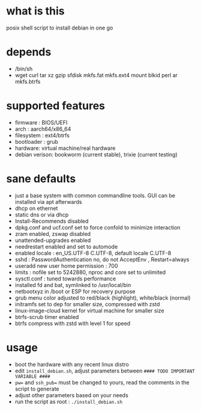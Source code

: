 # what is this
posix shell script to install debian in one go

# depends
- /bin/sh
- wget curl tar xz gzip sfdisk mkfs.fat mkfs.ext4 mount blkid perl ar mkfs.btrfs

# supported features
- firmware : BIOS/UEFI
- arch : aarch64/x86_64
- filesystem : ext4/btrfs
- bootloader : grub
- hardware: virtual machine/real hardware
- debian verison: bookworm (current stable), trixie (current testing)

# sane defaults
- just a base system with common commandline tools. GUI can be installed via apt afterwards
- dhcp on ethernet
- static dns or via dhcp
- Install-Recommends disabled
- dpkg.conf and ucf.conf set to force confold to minimize interaction
- zram enabled, zswap disabled
- unattended-upgrades enabled
- needrestart enabled and set to automode
- enabled locale : en_US.UTF-8 C.UTF-8, default locale C.UTF-8
- sshd : PasswordAuthentication no, do not AcceptEnv , Restart=always
- useradd new user home permission : 700
- limits : nofile set to 5242880, nproc and core set to unlimited
- sysctl.conf : tuned towards performance
- installed fd and bat, symlinked to /usr/local/bin
- netbootxyz in /boot or ESP for recovery purpose
- grub menu color adjusted to red/black (highlight), white/black (normal)
- initramfs set to dep for smaller size, compressed with zstd
- linux-image-cloud kernel for virtual machine for smaller size 
- btrfs-scrub timer enabled
- btrfs compress with zstd with level 1 for speed

# usage

- boot the hardware with any recent linux distro
- edit `install_debian.sh`, adjust parameters between `#### TODO IMPORTANT VARIABLE ####`
- `pw=` and `ssh_pub=` must be changed to yours, read the comments in the script to generate
- adjust other parameters based on your needs
- run the script as root : `./install_debian.sh`